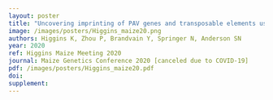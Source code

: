 ```yaml
---
layout: poster
title: "Uncovering imprinting of PAV genes and transposable elements using whole genome assemblies"
image: /images/posters/Higgins_maize20.png
authors: Higgins K, Zhou P, Brandvain Y, Springer N, Anderson SN
year: 2020
ref: Higgins Maize Meeting 2020
journal: Maize Genetics Conference 2020 [canceled due to COVID-19]
pdf: /images/posters/Higgins_maize20.pdf
doi: 
supplement: 
---
```


